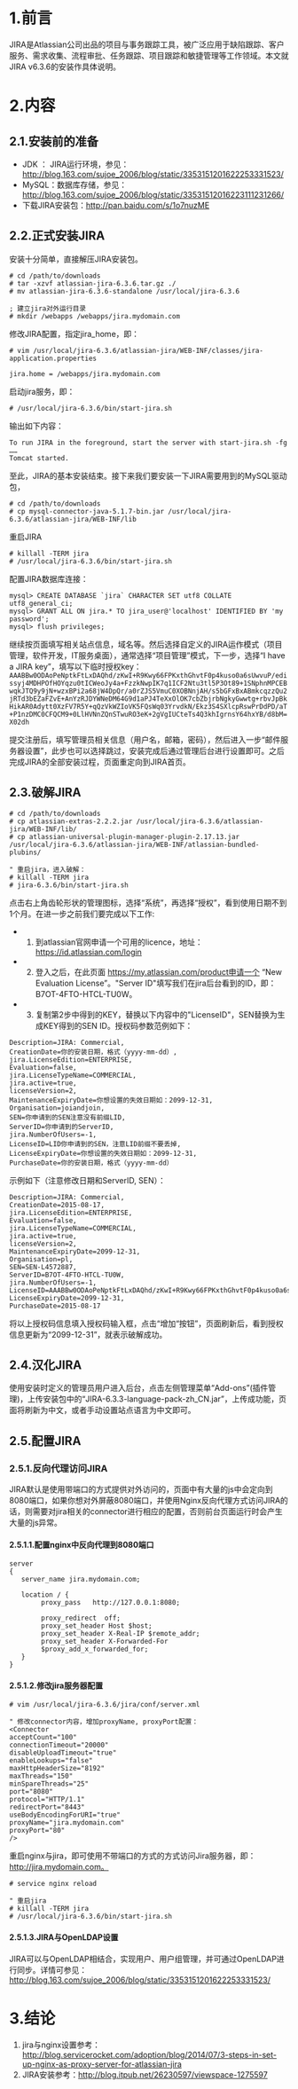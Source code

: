 # 1.前言
JIRA是Atlassian公司出品的项目与事务跟踪工具，被广泛应用于缺陷跟踪、客户服务、需求收集、流程审批、任务跟踪、项目跟踪和敏捷管理等工作领域。本文就JIRA v6.3.6的安装作具体说明。

# 2.内容
## 2.1.安装前的准备
- JDK ： JIRA运行环境，参见：http://blog.163.com/sujoe_2006/blog/static/3353151201622253331523/
- MySQL：数据库存储，参见：http://blog.163.com/sujoe_2006/blog/static/33531512016223111231266/
- 下载JIRA安装包：http://pan.baidu.com/s/1o7nuzME


## 2.2.正式安装JIRA
安装十分简单，直接解压JIRA安装包。
```shell
# cd /path/to/downloads
# tar -xzvf atlassian-jira-6.3.6.tar.gz ./
# mv atlassian-jira-6.3.6-standalone /usr/local/jira-6.3.6

; 建立jira对外运行目录
# mkdir /webapps /webapps/jira.mydomain.com
```

修改JIRA配置，指定jira_home，即：
```shell
# vim /usr/local/jira-6.3.6/atlassian-jira/WEB-INF/classes/jira-application.properties 

jira.home = /webapps/jira.mydomain.com
```

启动jira服务，即：
```shell
# /usr/local/jira-6.3.6/bin/start-jira.sh
```
输出如下内容：
```
To run JIRA in the foreground, start the server with start-jira.sh -fg
……
Tomcat started.
```

至此，JIRA的基本安装结束。接下来我们要安装一下JIRA需要用到的MySQL驱动包，
```shell
# cd /path/to/downloads
# cp mysql-connector-java-5.1.7-bin.jar /usr/local/jira-6.3.6/atlassian-jira/WEB-INF/lib
```

重启JIRA
```shell
# killall -TERM jira
# /usr/local/jira-6.3.6/bin/start-jira.sh
```

配置JIRA数据库连接：
```shell
mysql> CREATE DATABASE `jira` CHARACTER SET utf8 COLLATE utf8_general_ci;
mysql> GRANT ALL ON jira.* TO jira_user@'localhost' IDENTIFIED BY 'my password';
mysql> flush privileges;
```

继续按页面填写相关站点信息，域名等。然后选择自定义的JIRA运作模式（项目管理，软件开发，IT服务桌面），通常选择“项目管理”模式，下一步，选择“I have a JIRA key”，填写以下临时授权key：
`AAABBw0ODAoPeNptkFtLxDAQhd/zKwI+R9Kwy66FPKxthGhvtF0p4kuso0a6sUwvuP/edissyj4MDHPOfHOYqzu0tICWeoJy4a+FzzkNwpIK7q1ICF2Ntu3tl5P3Ot89+1SNphnMPCEBwqkJTQ9y9jN+wzxBPi2a68jW4DpQr/a0rZJS5VmuC0XOBNnjAH/s5bGFxBxABmkcqzzQu2jRTd3bEZaFZvE+AnYzRJDYWNeDM64G9d1aPJ4TeXxOlOK7cbZbjrbNgkyGwwtg+rbvJpBkHikAR0Adytt0XzFV7R5Y+qQzVkWZIoVK5FQsWq03YrvdkN/Ekz3S4SXlcpRswPrDdPD/aT+P1nzDMC0CFQCM9+0LlHVNnZQnSTwuRO3eK+2gVgIUCteTs4Q3khIgrnsY64hxYB/d8bM=X02dh
`

提交注册后，填写管理员相关信息（用户名，邮箱，密码），然后进入一步“邮件服务器设置”，此步也可以选择跳过，安装完成后通过管理后台进行设置即可。之后完成JIRA的全部安装过程，页面重定向到JIRA首页。


## 2.3.破解JIRA
```shell
# cd /path/to/downloads
# cp atlassian-extras-2.2.2.jar /usr/local/jira-6.3.6/atlassian-jira/WEB-INF/lib/
# cp atlassian-universal-plugin-manager-plugin-2.17.13.jar /usr/local/jira-6.3.6/atlassian-jira/WEB-INF/atlassian-bundled-plubins/

" 重启jira，进入破解：
# killall -TERM jira
# jira-6.3.6/bin/start-jira.sh
```

点击右上角齿轮形状的管理图标，选择“系统”，再选择“授权”，看到使用日期不到1个月。在进一步之前我们要完成以下工作:
- 1. 到atlassian官网申请一个可用的licence，地址：https://id.atlassian.com/login
- 2. 登入之后，在此页面 https://my.atlassian.com/product申请一个 “New Evaluation License”。"Server ID"填写我们在jira后台看到的ID，即：B7OT-4FTO-HTCL-TU0W。
- 3. 复制第2步中得到的KEY，替换以下内容中的"LicenseID"，SEN替换为生成KEY得到的SEN ID。授权码参数范例如下：
```
Description=JIRA: Commercial,
CreationDate=你的安装日期，格式（yyyy-mm-dd）,
jira.LicenseEdition=ENTERPRISE,
Evaluation=false,
jira.LicenseTypeName=COMMERCIAL,
jira.active=true,
licenseVersion=2,
MaintenanceExpiryDate=你想设置的失效日期如：2099-12-31,
Organisation=joiandjoin,
SEN=你申请到的SEN注意没有前缀LID,
ServerID=你申请到的ServerID,
jira.NumberOfUsers=-1,
LicenseID=LID你申请到的SEN，注意LID前缀不要丢掉,
LicenseExpiryDate=你想设置的失效日期如：2099-12-31,
PurchaseDate=你的安装日期，格式（yyyy-mm-dd）
```

示例如下（注意修改日期和ServerID, SEN）：
```
Description=JIRA: Commercial,
CreationDate=2015-08-17,
jira.LicenseEdition=ENTERPRISE,
Evaluation=false,
jira.LicenseTypeName=COMMERCIAL,
jira.active=true,
licenseVersion=2,
MaintenanceExpiryDate=2099-12-31,
Organisation=pl,
SEN=SEN-L4572887,
ServerID=B7OT-4FTO-HTCL-TU0W,
jira.NumberOfUsers=-1,
LicenseID=AAABBw0ODAoPeNptkFtLxDAQhd/zKwI+R9Kwy66FPKxthGhvtF0p4kuso0a6sUwvuP/edissyj4MDHPOfHOYqzu0tICWeoJy4a+FzzkNwpIK7q1ICF2Ntu3tl5P3Ot89+1SNphnMPCEBwqkJTQ9y9jN+wzxBPi2a68jW4DpQr/a0rZJS5VmuC0XOBNnjAH/s5bGFxBxABmkcqzzQu2jRTd3bEZaFZvE+AnYzRJDYWNeDM64G9d1aPJ4TeXxOlOK7cbZbjrbNgkyGwwtg+rbvJpBkHikAR0Adytt0XzFV7R5Y+qQzVkWZIoVK5FQsWq03YrvdkN/Ekz3S4SXlcpRswPrDdPD/aT+P1nzDMC0CFQCM9+0LlHVNnZQnSTwuRO3eK+2gVgIUCteTs4Q3khIgrnsY64hxYB/d8bM=X02dh,
LicenseExpiryDate=2099-12-31,
PurchaseDate=2015-08-17
```
将以上授权码信息填入授权码输入框，点击“增加“按钮”，页面刷新后，看到授权信息更新为“2099-12-31”，就表示破解成功。


## 2.4.汉化JIRA
使用安装时定义的管理员用户进入后台，点击左侧管理菜单“Add-ons”(插件管理)，上传安装包中的“JIRA-6.3.3-language-pack-zh_CN.jar”，上传成功能，页面将刷新为中文，或者手动设置站点语言为中文即可。


## 2.5.配置JIRA
### 2.5.1.反向代理访问JIRA
JIRA默认是使用带端口的方式提供对外访问的，页面中有大量的js中会定向到8080端口，如果你想对外屏蔽8080端口，并使用Nginx反向代理方式访问JIRA的话，则需要对jira相关的connector进行相应的配置，否则前台页面运行时会产生大量的js异常。

#### 2.5.1.1.配置nginx中反向代理到8080端口
```shell
server
{
   server_name jira.mydomain.com;

   location / {
        proxy_pass   http://127.0.0.1:8080;
          
        proxy_redirect  off; 
        proxy_set_header Host $host; 
        proxy_set_header X-Real-IP $remote_addr; 
        proxy_set_header X-Forwarded-For 
        $proxy_add_x_forwarded_for; 
   }
}
```

#### 2.5.1.2.修改jira服务器配置
```
# vim /usr/local/jira-6.3.6/jira/conf/server.xml

" 修改connector内容，增加proxyName, proxyPort配置：
<Connector 
acceptCount="100" 
connectionTimeout="20000" 
disableUploadTimeout="true" 
enableLookups="false" 
maxHttpHeaderSize="8192" 
maxThreads="150" 
minSpareThreads="25" 
port="8080" 
protocol="HTTP/1.1" 
redirectPort="8443" 
useBodyEncodingForURI="true" 
proxyName="jira.mydomain.com" 
proxyPort="80"
/> 
```

重启nginx与jira，即可使用不带端口的方式的方式访问Jira服务器，即：http://jira.mydomain.com。
```shell
# service nginx reload

" 重启jira
# killall -TERM jira
# /usr/local/jira-6.3.6/bin/start-jira.sh
```

#### 2.5.1.3.JIRA与OpenLDAP设置
JIRA可以与OpenLDAP相结合，实现用户、用户组管理，并可通过OpenLDAP进行同步。详情可参见：http://blog.163.com/sujoe_2006/blog/static/3353151201622253331523/


# 3.结论
1. jira与nginx设置参考：http://blog.servicerocket.com/adoption/blog/2014/07/3-steps-in-set-up-nginx-as-proxy-server-for-atlassian-jira
2. JIRA安装参考：http://blog.itpub.net/26230597/viewspace-1275597
